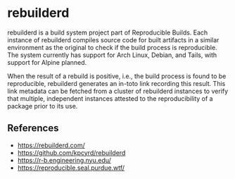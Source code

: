 # rebuilderd

rebuilderd is a build system project part of Reproducible Builds. Each instance
of rebuilderd compiles source code for built artifacts in a similar environment
as the original to check if the build process is reproducible. The system
currently has support for Arch Linux, Debian, and Tails, with support for
Alpine planned.

When the result of a rebuild is positive, i.e., the build process is found to
be reproducible, rebuilderd generates an in-toto link recording this result.
This link metadata can be fetched from a cluster of rebuilderd instances to
verify that multiple, independent instances attested to the reproducibility
of a package prior to its use.

## References

* https://rebuilderd.com/
* https://github.com/kpcyrd/rebuilderd
* https://r-b.engineering.nyu.edu/
* https://reproducible.seal.purdue.wtf/